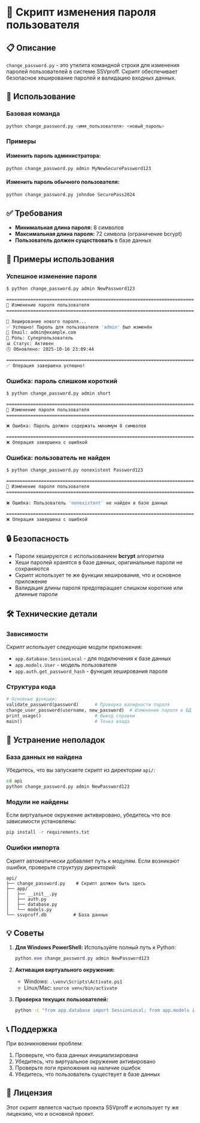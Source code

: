 # 🔐 Скрипт изменения пароля пользователя

## 📋 Описание

`change_password.py` - это утилита командной строки для изменения паролей пользователей в системе SSVproff. Скрипт обеспечивает безопасное хеширование паролей и валидацию входных данных.

## 🚀 Использование

### Базовая команда

```bash
python change_password.py <имя_пользователя> <новый_пароль>
```

### Примеры

#### Изменить пароль администратора:
```bash
python change_password.py admin MyNewSecurePassword123
```

#### Изменить пароль обычного пользователя:
```bash
python change_password.py johndoe SecurePass2024
```

## ✅ Требования

- **Минимальная длина пароля:** 8 символов
- **Максимальная длина пароля:** 72 символа (ограничение bcrypt)
- **Пользователь должен существовать** в базе данных

## 📝 Примеры использования

### Успешное изменение пароля

```bash
$ python change_password.py admin NewPassword123

======================================================================
🔄 Изменение пароля пользователя
======================================================================

🔐 Хеширование нового пароля...
✅ Успешно! Пароль для пользователя 'admin' был изменён
📧 Email: admin@example.com
🔑 Роль: Суперпользователь
📊 Статус: Активен
🕒 Обновлено: 2025-10-16 23:09:44

======================================================================
✅ Операция завершена успешно!
```

### Ошибка: пароль слишком короткий

```bash
$ python change_password.py admin short

======================================================================
🔄 Изменение пароля пользователя
======================================================================

❌ Ошибка: Пароль должен содержать минимум 8 символов

======================================================================
❌ Операция завершена с ошибкой
```

### Ошибка: пользователь не найден

```bash
$ python change_password.py nonexistent Password123

======================================================================
🔄 Изменение пароля пользователя
======================================================================

❌ Ошибка: Пользователь 'nonexistent' не найден в базе данных

======================================================================
❌ Операция завершена с ошибкой
```

## 🔒 Безопасность

- Пароли хешируются с использованием **bcrypt** алгоритма
- Хеши паролей хранятся в базе данных, оригинальные пароли не сохраняются
- Скрипт использует те же функции хеширования, что и основное приложение
- Валидация длины пароля предотвращает слишком короткие или длинные пароли

## 🛠️ Технические детали

### Зависимости

Скрипт использует следующие модули приложения:
- `app.database.SessionLocal` - для подключения к базе данных
- `app.models.User` - модель пользователя
- `app.auth.get_password_hash` - функция хеширования пароля

### Структура кода

```python
# Основные функции:
validate_password(password)      # Проверка валидности пароля
change_user_password(username, new_password)  # Изменение пароля в БД
print_usage()                    # Вывод справки
main()                           # Точка входа
```

## 🐛 Устранение неполадок

### База данных не найдена

Убедитесь, что вы запускаете скрипт из директории `api/`:
```bash
cd api
python change_password.py admin NewPassword123
```

### Модули не найдены

Если виртуальное окружение активировано, убедитесь что все зависимости установлены:
```bash
pip install -r requirements.txt
```

### Ошибки импорта

Скрипт автоматически добавляет путь к модулям. Если возникают ошибки, проверьте структуру директорий:
```
api/
├── change_password.py    # Скрипт должен быть здесь
├── app/
│   ├── __init__.py
│   ├── auth.py
│   ├── database.py
│   └── models.py
└── ssvproff.db          # База данных
```

## 💡 Советы

1. **Для Windows PowerShell:** Используйте полный путь к Python:
   ```powershell
   python.exe change_password.py admin NewPassword123
   ```

2. **Активация виртуального окружения:**
   - Windows: `.\venv\Scripts\Activate.ps1`
   - Linux/Mac: `source venv/bin/activate`

3. **Проверка текущих пользователей:**
   ```bash
   python -c "from app.database import SessionLocal; from app.models import User; db = SessionLocal(); users = db.query(User).all(); [print(f'{u.username} - {u.email}') for u in users]"
   ```

## 📞 Поддержка

При возникновении проблем:
1. Проверьте, что база данных инициализирована
2. Убедитесь, что виртуальное окружение активировано
3. Проверьте логи приложения на наличие ошибок
4. Убедитесь, что пользователь существует в базе данных

## 📜 Лицензия

Этот скрипт является частью проекта SSVproff и использует ту же лицензию, что и основной проект.
